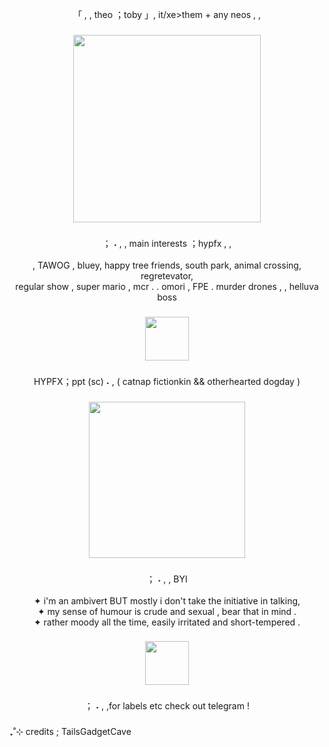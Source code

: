 <p align="center">「 , , theo ；toby 」, it/xe>them + any neos , ,</p>

###

<div align="center">
  <img height="300" src="https://64.media.tumblr.com/b3b92e13e42c9a9777851514511aaa68/0f87e9f8f1ca332f-36/s1280x1920/6ee8ebdc9435a0ac682b2d89a17c242380cbd9cc.jpg"  />
</div>

###

<p align="center">； ˖ , ,‎  main interests ；hypfx , ,<br><br>, TAWOG , bluey, happy tree friends, south park, animal crossing, regretevator, <br>regular show , super mario , mcr . . omori , FPE . murder drones , , helluva boss</p>

###

<div align="center">
  <img height="70" src="https://64.media.tumblr.com/2e8b8b85c1b92bffe30d5c7e4b7262ce/0f87e9f8f1ca332f-8b/s1280x1920/e7ee6e5a4b9817eea4f3d8d2c25533caf192935d.jpg"  />
</div>

###

<p align="center">HYPFX；ppt (sc) ˖ , ( catnap fictionkin && otherhearted dogday )</p>

###

<div align="center">
  <img height="250" src="https://64.media.tumblr.com/d2a851e55ac27e8c64c70828583f00ab/0f87e9f8f1ca332f-d6/s1280x1920/a1331873c4c4f388547506b72c4f03ccb75949f1.jpg"  />
</div>

###

<p align="center">； ˖ , ,‎ BYI <br><br>✦ i'm an ambivert BUT mostly i don't take the initiative in talking,<br>✦ my sense of humour is crude and sexual , bear that in mind .<br>✦ rather moody all the time, easily irritated and short-tempered .</p>

###

<div align="center">
  <img height="70" src="https://64.media.tumblr.com/d2a39587493cae1598291477879cd29b/0f87e9f8f1ca332f-bc/s1280x1920/79be76fa79a272fc449e8b267709067cfd928b51.jpg"  />
</div>

###

<p align="center">； ˖ , ,‎for labels etc check out telegram !</p>

###

<p align="left">₊‌‎˚⊹ credits ; TailsGadgetCave</p>

###
